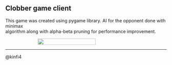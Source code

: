 ## Clobber game client

This game was created using pygame library. AI for the opponent done with minimax   
algorithm along with alpha-beta pruning for performance improvement.

<div style="justify-content: center; display: flex; align-items: center;">
    <img src="" width="60%">
</div>

-----------------------
@kinfi4
